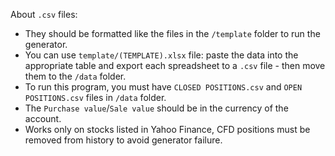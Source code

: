 About `.csv` files:

- They should be formatted like the files in the `/template` folder to run the generator.
- You can use `template/(TEMPLATE).xlsx` file: paste the data into the appropriate table and export each spreadsheet to a `.csv` file - then move them to the `/data` folder.
- To run this program, you must have `CLOSED POSITIONS.csv` and `OPEN POSITIONS.csv` files in `/data` folder.
- The `Purchase value`/`Sale value` should be in the currency of the account.
- Works only on stocks listed in Yahoo Finance, CFD positions must be removed from history to avoid generator failure.